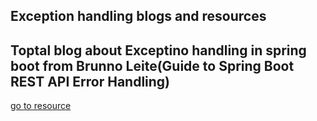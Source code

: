 ## Exception handling blogs and resources

## Toptal blog about Exceptino handling in spring boot from Brunno Leite(Guide to Spring Boot REST API Error Handling) 
[go to resource](https://www.toptal.com/java/spring-boot-rest-api-error-handling)

